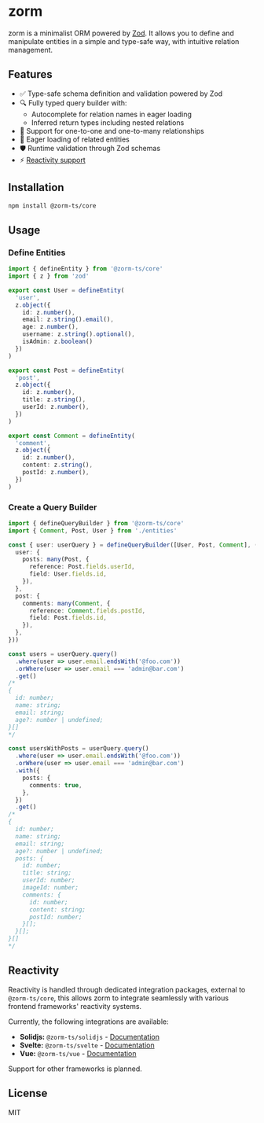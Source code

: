 # zorm

zorm is a minimalist ORM powered by [Zod](https://zod.dev/). It allows you to define and manipulate entities in a simple and type-safe way, with intuitive relation management.

## Features
- ✅ Type-safe schema definition and validation powered by Zod
- 🔍 Fully typed query builder with:
  - Autocomplete for relation names in eager loading
  - Inferred return types including nested relations
- 🤝 Support for one-to-one and one-to-many relationships
- 🚀 Eager loading of related entities
- 🛡️ Runtime validation through Zod schemas
- ⚡️ [Reactivity support](#reactivity)

## Installation
```sh
npm install @zorm-ts/core
```
## Usage

### Define Entities
```ts
import { defineEntity } from '@zorm-ts/core'
import { z } from 'zod'

export const User = defineEntity(
  'user',
  z.object({
    id: z.number(),
    email: z.string().email(),
    age: z.number(),
    username: z.string().optional(),
    isAdmin: z.boolean()
  })
)

export const Post = defineEntity(
  'post',
  z.object({
    id: z.number(),
    title: z.string(),
    userId: z.number(),
  })
)

export const Comment = defineEntity(
  'comment',
  z.object({
    id: z.number(),
    content: z.string(),
    postId: z.number(),
  })
)
```

### Create a Query Builder
```ts
import { defineQueryBuilder } from '@zorm-ts/core'
import { Comment, Post, User } from './entities'

const { user: userQuery } = defineQueryBuilder([User, Post, Comment], ({ many }) => ({
  user: {
    posts: many(Post, {
      reference: Post.fields.userId,
      field: User.fields.id,
    }),
  },
  post: {
    comments: many(Comment, {
      reference: Comment.fields.postId,
      field: Post.fields.id,
    }),
  },
}))

const users = userQuery.query()
  .where(user => user.email.endsWith('@foo.com'))
  .orWhere(user => user.email === 'admin@bar.com')
  .get()
/*
{
  id: number;
  name: string;
  email: string;
  age?: number | undefined;
}[]
*/

const usersWithPosts = userQuery.query()
  .where(user => user.email.endsWith('@foo.com'))
  .orWhere(user => user.email === 'admin@bar.com')
  .with({
    posts: {
      comments: true,
    },
  })
  .get()
/*
{
  id: number;
  name: string;
  email: string;
  age?: number | undefined;
  posts: {
    id: number;
    title: string;
    userId: number;
    imageId: number;
    comments: {
      id: number;
      content: string;
      postId: number;
    }[];
  }[];
}[]
*/
```

## Reactivity

Reactivity is handled through dedicated integration packages, external to `@zorm-ts/core`, this allows zorm to integrate seamlessly with various frontend frameworks' reactivity systems.

Currently, the following integrations are available:

-   **Solidjs:** `@zorm-ts/solidjs` - [Documentation](packages/solidjs/README.md)
-   **Svelte:** `@zorm-ts/svelte` - [Documentation](packages/svelte/README.md)
-   **Vue:** `@zorm-ts/vue` - [Documentation](packages/vue/README.md)

Support for other frameworks is planned.

## License
MIT
